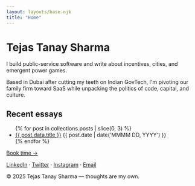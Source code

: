 ```yaml
---
layout: layouts/base.njk
title: "Home"
---
```

<h1>Tejas Tanay Sharma</h1>
<p>I build public-service software and write about incentives, cities, and emergent power games.</p>

<p>Based in Dubai after cutting my teeth on Indian GovTech, I'm pivoting our family firm toward SaaS while unpacking the politics of code, capital, and culture.</p>

<h2>Recent essays</h2>
<ul>
{% for post in collections.posts | slice(0, 3) %}
  <li><a href="{{ post.url }}">{{ post.data.title }}</a> <time datetime="{{ post.date | date('YYYY-MM-DD') }}">{{ post.date | date('MMMM DD, YYYY') }}</time></li>
{% endfor %}
</ul>

<p><a class="button" href="/book/">Book time →</a></p>

<p><a href="https://linkedin.com/in/tejas-tanay-sharma">LinkedIn</a> · <a href="https://twitter.com/tejas_tanay">Twitter</a> · <a href="https://instagram.com/tejastanaysharma">Instagram</a> · <a href="mailto:me@tejastanaysharma.com">Email</a> <!-- · <a href="https://github.com/tejas-tanay">GitHub</a> --></p>

<footer>&copy; 2025 Tejas Tanay Sharma — thoughts are my own.</footer> 
